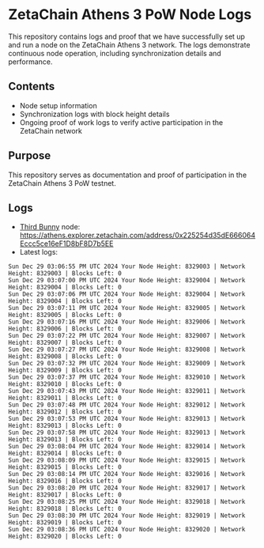 # ZetaChain Athens 3 PoW Node Logs
This repository contains logs and proof that we have successfully set up and run a node on the ZetaChain Athens 3 network. The logs demonstrate continuous node operation, including synchronization details and performance.

## Contents
- Node setup information
- Synchronization logs with block height details
- Ongoing proof of work logs to verify active participation in the ZetaChain network

## Purpose
This repository serves as documentation and proof of participation in the ZetaChain Athens 3 PoW testnet.

## Logs

- [Third Bunny](https://thirdbunny.xyz/) node: https://athens.explorer.zetachain.com/address/0x225254d35dE666064Eccc5ce16eF1D8bF8D7b5EE
- Latest logs:
```
Sun Dec 29 03:06:55 PM UTC 2024 Your Node Height: 8329003 | Network Height: 8329003 | Blocks Left: 0
Sun Dec 29 03:07:00 PM UTC 2024 Your Node Height: 8329004 | Network Height: 8329004 | Blocks Left: 0
Sun Dec 29 03:07:06 PM UTC 2024 Your Node Height: 8329004 | Network Height: 8329004 | Blocks Left: 0
Sun Dec 29 03:07:11 PM UTC 2024 Your Node Height: 8329005 | Network Height: 8329005 | Blocks Left: 0
Sun Dec 29 03:07:16 PM UTC 2024 Your Node Height: 8329006 | Network Height: 8329006 | Blocks Left: 0
Sun Dec 29 03:07:22 PM UTC 2024 Your Node Height: 8329007 | Network Height: 8329007 | Blocks Left: 0
Sun Dec 29 03:07:27 PM UTC 2024 Your Node Height: 8329008 | Network Height: 8329008 | Blocks Left: 0
Sun Dec 29 03:07:32 PM UTC 2024 Your Node Height: 8329009 | Network Height: 8329009 | Blocks Left: 0
Sun Dec 29 03:07:37 PM UTC 2024 Your Node Height: 8329010 | Network Height: 8329010 | Blocks Left: 0
Sun Dec 29 03:07:43 PM UTC 2024 Your Node Height: 8329011 | Network Height: 8329011 | Blocks Left: 0
Sun Dec 29 03:07:48 PM UTC 2024 Your Node Height: 8329012 | Network Height: 8329012 | Blocks Left: 0
Sun Dec 29 03:07:53 PM UTC 2024 Your Node Height: 8329013 | Network Height: 8329013 | Blocks Left: 0
Sun Dec 29 03:07:58 PM UTC 2024 Your Node Height: 8329013 | Network Height: 8329013 | Blocks Left: 0
Sun Dec 29 03:08:04 PM UTC 2024 Your Node Height: 8329014 | Network Height: 8329014 | Blocks Left: 0
Sun Dec 29 03:08:09 PM UTC 2024 Your Node Height: 8329015 | Network Height: 8329015 | Blocks Left: 0
Sun Dec 29 03:08:14 PM UTC 2024 Your Node Height: 8329016 | Network Height: 8329016 | Blocks Left: 0
Sun Dec 29 03:08:20 PM UTC 2024 Your Node Height: 8329017 | Network Height: 8329017 | Blocks Left: 0
Sun Dec 29 03:08:25 PM UTC 2024 Your Node Height: 8329018 | Network Height: 8329018 | Blocks Left: 0
Sun Dec 29 03:08:30 PM UTC 2024 Your Node Height: 8329019 | Network Height: 8329019 | Blocks Left: 0
Sun Dec 29 03:08:36 PM UTC 2024 Your Node Height: 8329020 | Network Height: 8329020 | Blocks Left: 0
```
